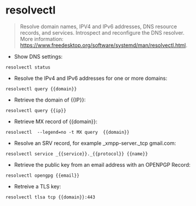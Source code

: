 # resolvectl

> Resolve domain names, IPV4 and IPv6 addresses, DNS resource records, and services.
> Introspect and reconfigure the DNS resolver.
> More information: <https://www.freedesktop.org/software/systemd/man/resolvectl.html>.

- Show DNS settings:

`resolvectl status`

- Resolve the IPv4 and IPv6 addresses for one or more domains:

`resolvectl query {{domain}}`

- Retrieve the domain of {{IP}}:

`resolvectl query {{ip}}`

- Retrieve MX record of {{domain}}:

`resolvectl  --legend=no -t MX query  {{domain}}`

- Resolve an SRV record, for example _xmpp-server._tcp gmail.com:

`resolvectl service _{{service}}._{{protocol}} {{name}}`

- Retrieve the public key from an email address with an OPENPGP Record:

`resolvectl opengpg {{email}}`

- Retreive a TLS key:

`resolvectl tlsa tcp {{domain}}:443`
